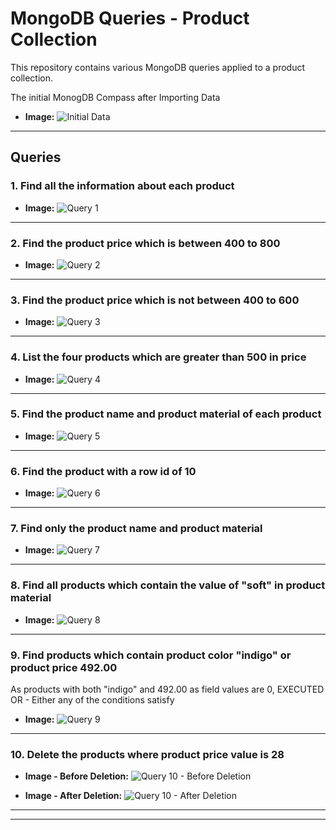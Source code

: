 # MongoDB Queries - Product Collection

This repository contains various MongoDB queries applied to a product collection. 

The initial MonogDB Compass after Importing Data
- **Image:**
  ![Initial Data](import.jpg)

---

## Queries

### 1. **Find all the information about each product**

- **Image:**
  ![Query 1](query1.jpg)

---

### 2. **Find the product price which is between 400 to 800**

- **Image:**
  ![Query 2](query2.jpg)

---

### 3. **Find the product price which is not between 400 to 600**

- **Image:**
  ![Query 3](query3.jpg)

---

### 4. **List the four products which are greater than 500 in price**

- **Image:**
  ![Query 4](query4.jpg)

---

### 5. **Find the product name and product material of each product**

- **Image:**
  ![Query 5](query5.jpg)

---

### 6. **Find the product with a row id of 10**

- **Image:**
  ![Query 6](query6.jpg)

---

### 7. **Find only the product name and product material**

- **Image:**
  ![Query 7](query7.jpg)

---

### 8. **Find all products which contain the value of "soft" in product material**

- **Image:**
  ![Query 8](query8.jpg)

---

### 9. **Find products which contain product color "indigo" or product price 492.00**

As products with both "indigo" and 492.00 as field values are 0, EXECUTED OR - Either any of the conditions satisfy

- **Image:**
  ![Query 9](query9.jpg)

---

### 10. **Delete the products where product price value is 28**

- **Image - Before Deletion:**
  ![Query 10 - Before Deletion](query10.jpg)

- **Image - After Deletion:**
  ![Query 10 - After Deletion](query10-2.jpg)


---

---

